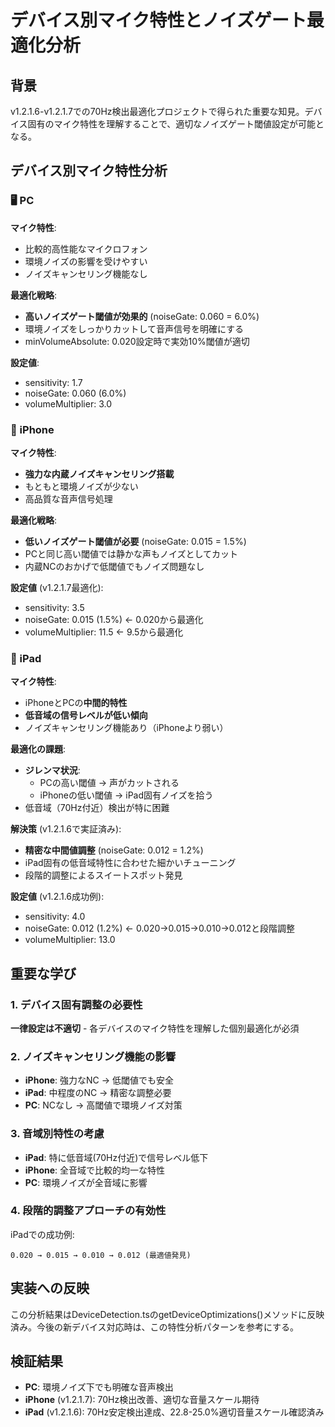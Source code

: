 # デバイス別マイク特性とノイズゲート最適化分析

## 背景
v1.2.1.6-v1.2.1.7での70Hz検出最適化プロジェクトで得られた重要な知見。デバイス固有のマイク特性を理解することで、適切なノイズゲート閾値設定が可能となる。

## デバイス別マイク特性分析

### 🖥️ PC
**マイク特性**: 
- 比較的高性能なマイクロフォン
- 環境ノイズの影響を受けやすい
- ノイズキャンセリング機能なし

**最適化戦略**:
- **高いノイズゲート閾値が効果的** (noiseGate: 0.060 = 6.0%)
- 環境ノイズをしっかりカットして音声信号を明確にする
- minVolumeAbsolute: 0.020設定時で実効10%閾値が適切

**設定値**: 
- sensitivity: 1.7
- noiseGate: 0.060 (6.0%)
- volumeMultiplier: 3.0

### 📱 iPhone
**マイク特性**:
- **強力な内蔵ノイズキャンセリング搭載**
- もともと環境ノイズが少ない
- 高品質な音声信号処理

**最適化戦略**:
- **低いノイズゲート閾値が必要** (noiseGate: 0.015 = 1.5%)
- PCと同じ高い閾値では静かな声もノイズとしてカット
- 内蔵NCのおかげで低閾値でもノイズ問題なし

**設定値** (v1.2.1.7最適化):
- sensitivity: 3.5
- noiseGate: 0.015 (1.5%) ← 0.020から最適化
- volumeMultiplier: 11.5 ← 9.5から最適化

### 📱 iPad
**マイク特性**:
- iPhoneとPCの**中間的特性**
- **低音域の信号レベルが低い傾向**
- ノイズキャンセリング機能あり（iPhoneより弱い）

**最適化の課題**:
- **ジレンマ状況**: 
  - PCの高い閾値 → 声がカットされる
  - iPhoneの低い閾値 → iPad固有ノイズを拾う
- 低音域（70Hz付近）検出が特に困難

**解決策** (v1.2.1.6で実証済み):
- **精密な中間値調整** (noiseGate: 0.012 = 1.2%)
- iPad固有の低音域特性に合わせた細かいチューニング
- 段階的調整によるスイートスポット発見

**設定値** (v1.2.1.6成功例):
- sensitivity: 4.0
- noiseGate: 0.012 (1.2%) ← 0.020→0.015→0.010→0.012と段階調整
- volumeMultiplier: 13.0

## 重要な学び

### 1. デバイス固有調整の必要性
**一律設定は不適切** - 各デバイスのマイク特性を理解した個別最適化が必須

### 2. ノイズキャンセリング機能の影響
- **iPhone**: 強力なNC → 低閾値でも安全
- **iPad**: 中程度のNC → 精密な調整必要
- **PC**: NCなし → 高閾値で環境ノイズ対策

### 3. 音域別特性の考慮
- **iPad**: 特に低音域(70Hz付近)で信号レベル低下
- **iPhone**: 全音域で比較的均一な特性
- **PC**: 環境ノイズが全音域に影響

### 4. 段階的調整アプローチの有効性
iPadでの成功例:
```
0.020 → 0.015 → 0.010 → 0.012 (最適値発見)
```

## 実装への反映
この分析結果はDeviceDetection.tsのgetDeviceOptimizations()メソッドに反映済み。今後の新デバイス対応時は、この特性分析パターンを参考にする。

## 検証結果
- **PC**: 環境ノイズ下でも明確な音声検出
- **iPhone** (v1.2.1.7): 70Hz検出改善、適切な音量スケール期待
- **iPad** (v1.2.1.6): 70Hz安定検出達成、22.8-25.0%適切音量スケール確認済み